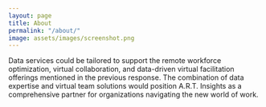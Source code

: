 ```yaml
---
layout: page
title: About
permalink: "/about/"
image: assets/images/screenshot.png
---
```


Data services could be tailored to support the remote workforce optimization, virtual collaboration, and data-driven virtual facilitation offerings mentioned in the previous response. The combination of data expertise and virtual team solutions would position A.R.T. Insights as a comprehensive partner for organizations navigating the new world of work.



